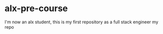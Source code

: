 # alx-pre-course
I'm now an alx student, this is my first repository as a full stack engineer 
my repo
